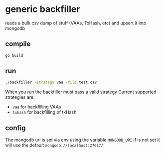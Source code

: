 # generic backfiller 

reads a bulk csv dump of stuff (VAAs, TxHash, etc)  and upsert it into mongodb

## compile 

```bash
go build
```

## run 

```bash
./backfiller -strategy vaa -file test.csv
```


When you run the backfiller must pass a valid strategy
Current supported strategies are:
  - `vaa`  for backfilling VAAs
  - `txhash` for backfilling of txHash
  


## config

The mongodb uri is set via env using the variable `MONGODB_URI`
If is not set it will use the default `mongodb://localhost:27017/`



